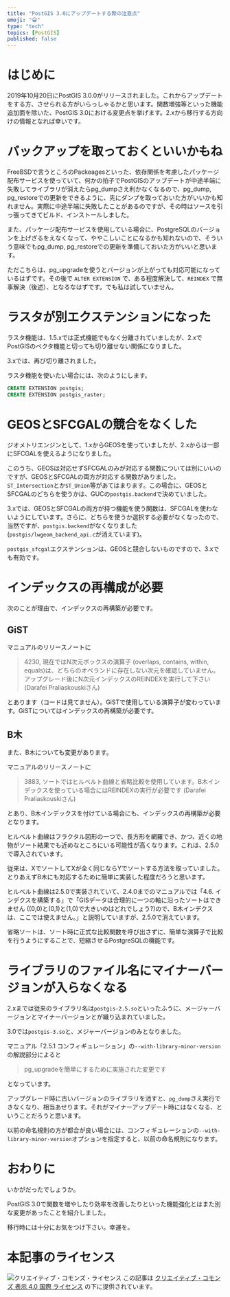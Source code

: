 ```yaml
---
title: "PostGIS 3.0にアップデートする際の注意点"
emoji: "😀"
type: "tech"
topics: [PostGIS]
published: false
---
```

# はじめに

2019年10月20日にPostGIS 3.0.0がリリースされました。これからアップデートをする方、させられる方がいらっしゃるかと思います。関数増強等といった機能追加面を除いた、PostGIS 3.0における変更点を挙げます。2.xから移行する方向けの情報となれば幸いです。

# バックアップを取っておくといいかもね

FreeBSDで言うところのPackeagesといった、依存関係を考慮したパッケージ配布サービスを使っていて、何かの拍子でPostGISのアップデートが中途半端に失敗してライブラリが消えたらpg_dumpさえ利かなくなるので、pg_dump, pg_restoreでの更新をできるように、先にダンプを取っておいた方がいいかも知れません。実際に中途半端に失敗したことがあるのですが、その時はソースを引っ張ってきてビルド、インストールしました。

また、パッケージ配布サービスを使用している場合に、PostgreSQLのバージョンを上げざるをえなくなって、ややこしいことになるかも知れないので、そういう意味でもpg_dump, pg_restoreでの更新を準備しておいた方がいいと思います。

ただこちらは、pg_upgradeを使うとバージョンが上がっても対応可能になっているはずです。その後で ``ALTER EXTENSION`` で、ある程度解決して、``REINDEX`` で無事解決（後述）、となるなはずです。でも私は試していません。

# ラスタが別エクステンションになった

ラスタ機能は、1.5.xでは正式機能でもなく分離されていましたが、2.xでPostGISのベクタ機能と切っても切り離せない関係になりました。

3.xでは、再び切り離されました。

ラスタ機能を使いたい場合には、次のようにします。

```sql
CREATE EXTENSION postgis;
CREATE EXTENSION postgis_raster;
```

# GEOSとSFCGALの競合をなくした

ジオメトリエンジンとして、1.xからGEOSを使っていましたが、2.xからは一部にSFCGALを使えるようになりました。

このうち、GEOSは対応せずSFCGALのみが対応する関数については別にいいのですが、GEOSとSFCGALの両方が対応する関数がありました。``ST_Intersection``とか``ST_Union``等があてはまります。この場合に、GEOSとSFCGALのどちらを使うかは、GUCの``postgis.backend``で決めていました。

3.xでは、GEOSとSFCGALの両方が持つ機能を使う関数は、SFCGALを使わないようにしています。さらに、どちらを使うか選択する必要がなくなったので、当然ですが、``postgis.backend``がなくなりました (``postgis/lwgeom_backend_api.c``が消えています)。

``postgis_sfcgal``エクステンションは、GEOSと競合しないものですので、3.xでも有効です。

# インデックスの再構成が必要

次のことが理由で、インデックスの再構築が必要です。

## GiST

マニュアルのリリースノートに

> 4230, 現在ではN次元ボックスの演算子 (overlaps, contains, within, equals)は、どちらのオペランドに存在しない次元を確認していません。アップグレード後にN次元インデックスのREINDEXを実行して下さい (Darafei Praliaskouskiさん)

とあります（コードは見てません）。GiSTで使用している演算子が変わっています。GiSTについてはインデックスの再構築が必要です。

## B木

また、B木についても変更があります。

マニュアルのリリースノートに

> 3883, ソートではヒルベルト曲線と省略比較を使用しています。B木インデックスを使っている場合にはREINDEXの実行が必要です (Darafei Praliaskouskiさん)

とあり、B木インデックスを付けている場合にも、インデックスの再構築が必要となります。

ヒルベルト曲線はフラクタル図形の一つで、長方形を網羅でき、かつ、近くの地物がソート結果でも近めなところにいる可能性が高くなります。これは、2.5.0で導入されています。

従来は、XでソートしてXが全く同じならYでソートする方法を取っていました。とりあえずB木にも対応するために簡単に実装した程度だろうと思います。

ヒルベルト曲線は2.5.0で実装されていて、2.4.0までのマニュアルでは「4.6. インデクスを構築する」で「GISデータは合理的に一つの軸に沿ったソートはできません ((0,0)と(0,1)と(1,0)で大きいのはどれでしょう?)ので、B木インデクスは、ここでは使えません。」と説明していますが、2.5.0で消えています。

省略ソートは、ソート時に正式な比較関数を呼び出さずに、簡単な演算子で比較を行うようにすることで、短縮させるPostgreSQLの機能です。

# ライブラリのファイル名にマイナーバージョンが入らなくなる

2.xまでは従来のライブラリ名は``postgis-2.5.so``といったふうに、メージャーバージョンとマイナーバージョンとが織り込まれていました。

3.0では``postgis-3.so``と、メジャーバージョンのみとなりました。

マニュアル「2.5.1 コンフィギュレーション」の``--with-library-minor-version``の解説部分によると

> pg_upgradeを簡単にするために実施された変更です

となっています。

アップグレード時に古いバージョンのライブラリを消すと、``pg_dump``さえ実行できなくなり、相当あせります。それがマイナーアップデート時にはなくなる、ということだろうと思います。

以前の命名規則の方が都合が良い場合には、コンフィギュレーションの``--with-library-minor-version``オプションを指定すると、以前の命名規則になります。

# おわりに

いかがだったでしょうか。

PostGIS 3.0で関数を増やしたり効率を改善したりといった機能強化とはまた別な変更があったことを紹介しました。

移行時には十分にお気をつけ下さい。幸運を。

# 本記事のライセンス

![クリエイティブ・コモンズ・ライセンス](https://i.creativecommons.org/l/by/4.0/88x31.png)
この記事は [クリエイティブ・コモンズ 表示 4.0 国際 ライセンス](http://creativecommons.org/licenses/by/4.0/">) の下に提供されています。
